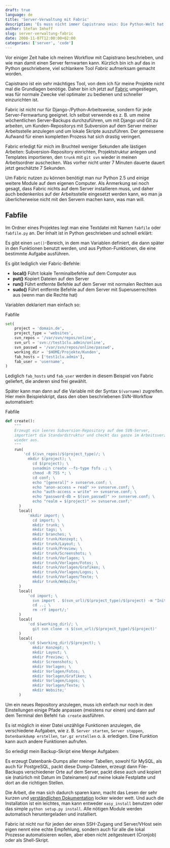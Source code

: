 ```yaml
---
draft: true
language: de
title: 'Server-Verwaltung mit Fabric'
description: 'Es muss nicht immer Capistrano sein: Die Python-Welt hat Fabric als Tools zur Serververwaltung und für das Deployment. Aber Fabric kann noch für viele mehr verwendet werden.'
author: Stefan Imhoff
slug: server-verwaltung-fabric
date: 2008-11-07T12:00:00+02:00
categories: ['server', 'code']
---
```


Vor einiger Zeit habe ich meinen Workflow mit Capistrano beschrieben, und wie man damit einen Server fernwarten kann. Kürzlich bin ich auf das in Python geschriebene, viel schlankere Tool <cite>Fabric</cite> aufmerksam gemacht worden.

Capistrano ist ein sehr mächtiges Tool, von dem ich für meine Projekte nicht mal die Grundlagen benötige. Daher bin ich jetzt auf [Fabric](http://www.fabfile.org/) umgestiegen, was für normale Zwecke viel optimaler zu bedienen und schneller einzurichten ist.

Fabric ist nicht nur für Django-/Python-Arbeitsweise, sondern für jede Server-Fernwartung geeignet. Ich selbst verwende es z. B. um meine wöchentlichen Server-Backups durchzuführen, um mit Django und Git zu arbeiten, um Kunden-Repositorys mit Subversion auf dem Server meiner Arbeitsstelle anzulegen und um lokale Skripte auszuführen.
Der gemessene Aufwand für einen kompletten Prozess hat sich drastig veringert.

Fabric erledigt für mich im Bruchteil weniger Sekunden alle lästigen Arbeiten: Subversion-Repository einrichten, Projektstruktur anlegen und Templates importieren, den `trunk` mit `git svn` wieder in meinen Arbeitsordner auschecken. Was vorher nicht unter 7 Minuten dauerte dauert jetzt geschätzte 7 Sekunden.

Um Fabric nutzen zu können benötigt man nur Python 2.5 und einige weitere Module auf dem eigenen Computer. Als Anmerkung sei noch gesagt, dass Fabric nichts auf dem Server installieren muss, und daher auch bedenkenlos auf der Arbeitsstelle eingesetzt werden kann, wo man ja überlicherweise nicht mit den Servern machen kann, was man will.

## Fabfile

Im Ordner eines Projektes legt man eine Textdatei mit Namen `fabfile` oder `fabfile.py` an. Der Inhalt ist in Python geschrieben und schnell erklärt:

Es gibt einen `set()`-Bereich, in dem man Variablen definiert, die dann später in den Funktionen benutzt werden, und aus Python-Funktionen, die eine bestimmte Aufgabe ausführen.

Es gibt lediglich vier Fabric-Befehle:

- **local()** Führt lokale Terminalbefehle auf dem Computer aus
- **put()** Kopiert Dateien auf den Server
- **run()** Führt entfernte Befehle auf dem Server mit normalen Rechten aus
- **sudo()** Führt entfernte Befehle auf dem Server mit Superuserrechten aus (wenn man die Rechte hat)

Variablen deklariert man einfach so:

<p class="code-info">Fabfile</p>

```python
set(
    project = 'domain.de',
    project_type = 'websites',
    svn_repos = '/var/svn/repos/online',
    svn_url = 'svn://test1clu.admin/online',
    svn_passwd = '/var/svn/repos/online/passwd',
    working_dir = '$HOME/Projekte/Kunden',
    fab_hosts = ['test1clu.admin'],
    fab_user = 'username',
)
```

Lediglich `fab_hosts` und `fab_user` werden in diesem Beispiel von Fabric geliefert, die anderen sind frei gewählt.

Später kann man dann auf die Variable mit der Syntax `$(varname)` zugreifen. Hier mein Beispielskript, dass den oben beschriebenen SVN-Workflow automatisiert:

<p class="code-info">Fabfile</p>

```python
def create():
    """
    Erzeugt ein leeres Subversion-Repository auf dem SVN-Server,
    importiert die Standardstruktur und checkt das ganze im Arbeitsverzeichnis
    wieder aus.
    """
    run(
        'cd $(svn_repos)/$(project_type)/; \
          mkdir $(project); \
            cd $(project); \
            svnadmin create --fs-type fsfs .; \
            chmod -R 755 *; \
            cd conf; \
            echo "[general]" > svnserve.conf; \
            echo "anon-access = read" >> svnserve.conf; \
            echo "auth-access = write" >> svnserve.conf; \
            echo "password-db = $(svn_passwd)" >> svnserve.conf; \
            echo "realm = $(project)" >> svnserve.conf;'
      )
      local(
          'mkdir import; \
            cd import; \
            mkdir trunk; \
            mkdir tags; \
            mkdir branches; \
            mkdir trunk/Konzept; \
            mkdir trunk/Layout; \
            mkdir trunk/Preview; \
            mkdir trunk/Screenshots; \
            mkdir trunk/Vorlagen; \
            mkdir trunk/Vorlagen/Fotos; \
            mkdir trunk/Vorlagen/Grafiken; \
            mkdir trunk/Vorlagen/Logos; \
            mkdir trunk/Vorlagen/Texte; \
            mkdir trunk/Website;'
      )
      local(
          'cd import; \
            svn import . $(svn_url)/$(project_type)/$(project) -m "Initial import"; \
            cd ..; \
            rm -rf import/;'
      )
      local(
          'cd $(working_dir)/; \
            git svn clone -s $(svn_url)/$(project_type)/$(project)'
      )
      local(
          'cd $(working_dir)/$(project); \
            mkdir Konzept; \
            mkdir Layout; \
            mkdir Preview; \
            mkdir Screenshots; \
            mkdir Vorlagen; \
            mkdir Vorlagen/Fotos; \
            mkdir Vorlagen/Grafiken; \
            mkdir Vorlagen/Logos; \
            mkdir Vorlagen/Texte; \
            mkdir Website;'
      )
```

Um ein neues Repository anzulegen, muss ich einfach nur noch in den Einstellungen einige Pfade anpassen (meistens nur einen) und dann auf dem Terminal den Befehl `fab create` ausführen.

Es ist möglich in einer Datei unzählige Funktionen anzulegen, die verschiedene Aufgaben, wie z. B. `Server starten`, `Server stoppen`, `Datenbankdump erstellen`, `tar.gz erstellen` o. ä. erledigen. Eine Funktion kann auch andere Funktionen aufrufen.

So erledigt mein Backup-Skript eine Menge Aufgaben:

Es erzeugt Datenbank-Dumps aller meiner Tabellen, sowohl für MySQL, als auch für PostgreSQL, packt diese Dump-Dateien, erzeugt dann File-Backups verschiedener Orte auf dem Server, packt diese auch und kopiert sie (natürlich mit Datum im Dateinamen) auf meine lokale Festplatte und dort an die richtigen Stellen.

Die Arbeit, die man sich dadurch sparen kann, macht das Lesen der sehr kurzen und [verständlichen Dokumentation](http://docs.fabfile.org/) locker wieder wett. Und auch die Installation ist ein leichtes, man kann entweder `easy_install` benutzen oder das simple `python setup.py install`. Alle nötigen Module werden automatisch heruntergeladen und installiert.

Fabric ist nicht nur für jeden der einen SSH-Zugang und Server/VHost sein eigen nennt eine echte Empfehlung, sondern auch für alle die lokal Prozesse automatisieren wollen, aber eben nicht zeitgesteuert (Cronjob) oder als Shell-Skript.
